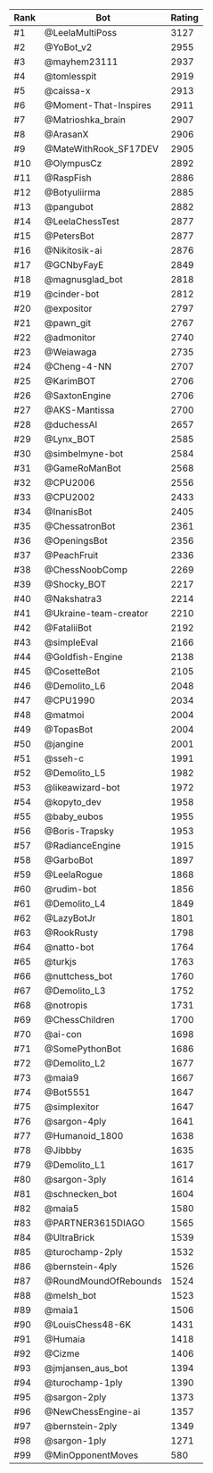 Rank|Bot|Rating
---|---|---
#1|@LeelaMultiPoss|3127
#2|@YoBot_v2|2955
#3|@mayhem23111|2937
#4|@tomlesspit|2919
#5|@caissa-x|2913
#6|@Moment-That-Inspires|2911
#7|@Matrioshka_brain|2907
#8|@ArasanX|2906
#9|@MateWithRook_SF17DEV|2905
#10|@OlympusCz|2892
#11|@RaspFish|2886
#12|@Botyuliirma|2885
#13|@pangubot|2882
#14|@LeelaChessTest|2877
#15|@PetersBot|2877
#16|@Nikitosik-ai|2876
#17|@GCNbyFayE|2849
#18|@magnusglad_bot|2818
#19|@cinder-bot|2812
#20|@expositor|2797
#21|@pawn_git|2767
#22|@admonitor|2740
#23|@Weiawaga|2735
#24|@Cheng-4-NN|2707
#25|@KarimBOT|2706
#26|@SaxtonEngine|2706
#27|@AKS-Mantissa|2700
#28|@duchessAI|2657
#29|@Lynx_BOT|2585
#30|@simbelmyne-bot|2584
#31|@GameRoManBot|2568
#32|@CPU2006|2556
#33|@CPU2002|2433
#34|@InanisBot|2405
#35|@ChessatronBot|2361
#36|@OpeningsBot|2356
#37|@PeachFruit|2336
#38|@ChessNoobComp|2269
#39|@Shocky_BOT|2217
#40|@Nakshatra3|2214
#41|@Ukraine-team-creator|2210
#42|@FataliiBot|2192
#43|@simpleEval|2166
#44|@Goldfish-Engine|2138
#45|@CosetteBot|2105
#46|@Demolito_L6|2048
#47|@CPU1990|2034
#48|@matmoi|2004
#49|@TopasBot|2004
#50|@jangine|2001
#51|@sseh-c|1991
#52|@Demolito_L5|1982
#53|@likeawizard-bot|1972
#54|@kopyto_dev|1958
#55|@baby_eubos|1955
#56|@Boris-Trapsky|1953
#57|@RadianceEngine|1915
#58|@GarboBot|1897
#59|@LeelaRogue|1868
#60|@rudim-bot|1856
#61|@Demolito_L4|1849
#62|@LazyBotJr|1801
#63|@RookRusty|1798
#64|@natto-bot|1764
#65|@turkjs|1763
#66|@nuttchess_bot|1760
#67|@Demolito_L3|1752
#68|@notropis|1731
#69|@ChessChildren|1700
#70|@ai-con|1698
#71|@SomePythonBot|1686
#72|@Demolito_L2|1677
#73|@maia9|1667
#74|@Bot5551|1647
#75|@simplexitor|1647
#76|@sargon-4ply|1641
#77|@Humanoid_1800|1638
#78|@Jibbby|1635
#79|@Demolito_L1|1617
#80|@sargon-3ply|1614
#81|@schnecken_bot|1604
#82|@maia5|1580
#83|@PARTNER3615DIAGO|1565
#84|@UltraBrick|1539
#85|@turochamp-2ply|1532
#86|@bernstein-4ply|1526
#87|@RoundMoundOfRebounds|1524
#88|@melsh_bot|1523
#89|@maia1|1506
#90|@LouisChess48-6K|1431
#91|@Humaia|1418
#92|@Cizme|1406
#93|@jmjansen_aus_bot|1394
#94|@turochamp-1ply|1390
#95|@sargon-2ply|1373
#96|@NewChessEngine-ai|1357
#97|@bernstein-2ply|1349
#98|@sargon-1ply|1271
#99|@MinOpponentMoves|580
